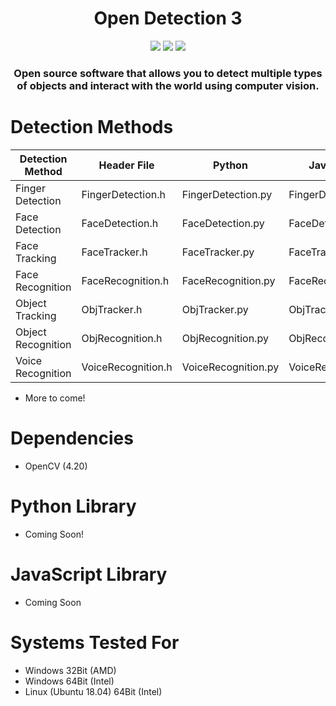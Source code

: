 <h1 align="center">Open Detection 3</h1>
    <p align="center">
    <img src='https://img.shields.io/badge/OpenCV-4.20-violet'></img>
    <img src='https://img.shields.io/badge/Build-WIP-red'></img>
    <img src='https://img.shields.io/badge/Dependencies-up%20to%20date-green'></img>

  </p>
<h3 align="center">Open source software that allows you to detect multiple types of objects and interact with the world using computer vision.</h3>

# Detection Methods
| Detection Method   | Header File        | Python              | JavaScript          |
|--------------------|--------------------|---------------------|---------------------|
| Finger Detection   | FingerDetection.h  | FingerDetection.py  | FingerDetection.js  |
| Face Detection     | FaceDetection.h    | FaceDetection.py    | FaceDetection.js    |
| Face Tracking      | FaceTracker.h      | FaceTracker.py      | FaceTracker.js      |
| Face Recognition   | FaceRecognition.h  | FaceRecognition.py  | FaceRecognition.js  |
| Object Tracking    | ObjTracker.h       | ObjTracker.py       | ObjTracker.js       |
| Object Recognition | ObjRecognition.h   | ObjRecognition.py   | ObjRecognition.js   |
| Voice  Recognition | VoiceRecognition.h | VoiceRecognition.py | VoiceRecognition.js |

- More to come!

# Dependencies
- OpenCV (4.20)


# Python Library
- Coming Soon!

# JavaScript Library
- Coming Soon

# Systems Tested For
- Windows 32Bit (AMD)
- Windows 64Bit (Intel)
- Linux (Ubuntu 18.04) 64Bit (Intel)
